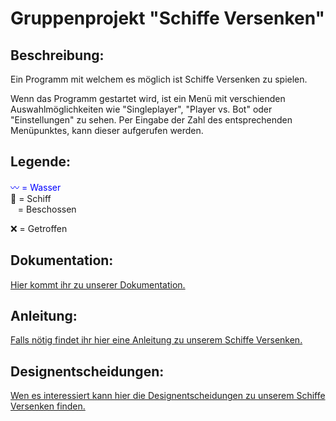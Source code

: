 # Gruppenprojekt "Schiffe Versenken"

<h2>Beschreibung:</h2>
Ein Programm mit welchem es möglich ist Schiffe Versenken zu spielen.<br />
<p>Wenn das Programm gestartet wird, ist ein Menü mit verschienden Auswahlmöglichkeiten wie "Singleplayer", "Player vs. Bot" oder "Einstellungen" zu sehen. Per Eingabe der Zahl des entsprechenden Menüpunktes, kann dieser aufgerufen werden.</p>

<h2>Legende:</h2>
<span style="color:blue">〰️ = Wasser</span><br />
🚢 = Schiff<br />
&nbsp; &nbsp;= Beschossen<br />
<p>❌ = Getroffen</p>

<h2> Dokumentation:</h2>
 <a href="https://github.com/fri-sel/schiffe/wiki/Dokumentation-des-Projekts:-%22Schiffe-Versenken%22">Hier kommt ihr zu unserer Dokumentation.</a> 

<h2>Anleitung:</h2>
 <a href="https://github.com/fri-sel/schiffe/wiki/Anleitung"> Falls nötig findet ihr hier eine Anleitung zu unserem Schiffe Versenken. </a> 

<h2>Designentscheidungen:</h2>
 <a href="https://github.com/fri-sel/schiffe/wiki/Designentscheidungen"> Wen es interessiert kann hier die Designentscheidungen zu unserem Schiffe Versenken finden.</a> 
